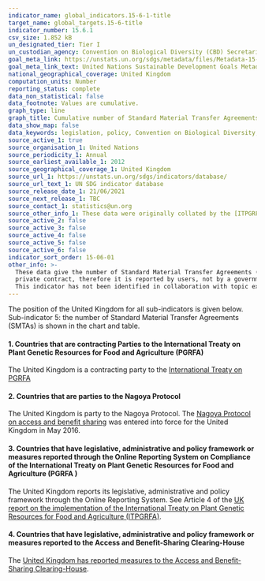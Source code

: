 ```yaml
---
indicator_name: global_indicators.15-6-1-title
target_name: global_targets.15-6-title
indicator_number: 15.6.1
csv_size: 1.852 kB
un_designated_tier: Tier I
un_custodian_agency: Convention on Biological Diversity (CBD) Secretariat
goal_meta_link: https://unstats.un.org/sdgs/metadata/files/Metadata-15-06-01.pdf
goal_meta_link_text: United Nations Sustainable Development Goals Metadata (PDF 215 KB)
national_geographical_coverage: United Kingdom
computation_units: Number
reporting_status: complete
data_non_statistical: false
data_footnote: Values are cumulative.
graph_type: line
graph_title: Cumulative number of Standard Material Transfer Agreements (SMTAs) transferring plant genetic resources for food and agriculture to the UK
data_show_map: false
data_keywords: legislation, policy, Convention on Biological Diversity, FAO 
source_active_1: true
source_organisation_1: United Nations
source_periodicity_1: Annual
source_earliest_available_1: 2012
source_geographical_coverage_1: United Kingdom
source_url_1: https://unstats.un.org/sdgs/indicators/database/
source_url_text_1: UN SDG indicator database
source_release_date_1: 21/06/2021
source_next_release_1: TBC
source_contact_1: statistics@un.org
source_other_info_1: These data were originally collated by the [ITPGRFA Secretariat](http://www.fao.org/plant-treaty/areas-of-work/compliance/compliance-reports/en/)
source_active_2: false
source_active_3: false
source_active_4: false
source_active_5: false
source_active_6: false
indicator_sort_order: 15-06-01
other_info: >-
  These data give the number of Standard Material Transfer Agreements (SMTAs) reported through the online system of the International Treaty (Easy-SMTA). The true number of SMTA issued (signed) could be higher, as some SMTAs signed may not be reported through the online system. SMTA is a
  private contract, therefore it is reported by users, not by a government focal point. Users also have a two-year period for reporting their SMTAs. Thus the number reported for a specific year may change during the following two years. Data follows the UN specification for this indicator.
  This indicator has not been identified in collaboration with topic experts.
---
```

The position of the United Kingdom for all sub-indicators is given below. Sub-indicator 5: the number of Standard Material Transfer Agreements (SMTAs) is shown in the chart and table. 
  
#### 1. Countries that are contracting Parties to the International Treaty on Plant Genetic Resources for Food and Agriculture (PGRFA)     
The United Kingdom is a contracting party to the [International Treaty on PGRFA](https://www.gov.uk/government/publications/ts-no212015-international-treaty-on-plant-genetic-resources-for-food-and-agriculture-adopted-by-the-thirty-first-session-of-the-fao-conference-in)
  
  
     
#### 2. Countries that are parties to the Nagoya Protocol   
 The United Kingdom is party to the Nagoya Protocol. The [Nagoya Protocol on access and benefit sharing](https://www.gov.uk/guidance/abs) was entered into force for the United Kingdom in May 2016.
   
   
      
#### 3. Countries that have legislative, administrative and policy framework or measures reported through the Online Reporting System on Compliance of the International Treaty on Plant Genetic Resources for Food and Agriculture (PGRFA )    
The United Kingdom reports its legislative, administrative and policy framework through the Online Reporting System. See Article 4 of the [UK report on the implementation of the International Treaty on Plant Genetic Resources for Food and Agriculture (ITPGRFA)](http://www.fao.org/plant-treaty/areas-of-work/compliance/compliance-reports/en/).
  
   
   
#### 4. Countries that have legislative, administrative and policy framework or measures reported to the Access and Benefit-Sharing Clearing-House      
The [United Kingdom has reported measures to the Access and Benefit-Sharing Clearing-House]( https://absch.cbd.int/countries/GB).
